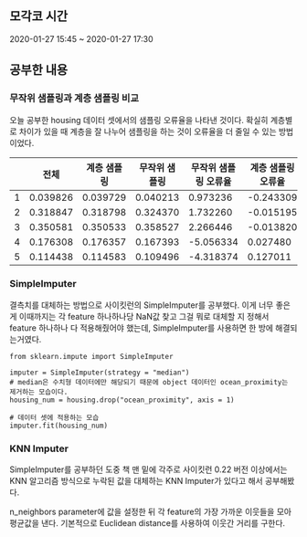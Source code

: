 ## 모각코 시간
2020-01-27 15:45 ~ 2020-01-27 17:30

## 공부한 내용
### 무작위 샘플링과 계층 샘플링 비교
오늘 공부한 housing 데이터 셋에서의 샘플링 오류율을 나타낸 것이다. 확실히 계층별로 차이가 있을 때 계층을 잘 나누어 샘플링을 하는 것이 오류율을 더 줄일 수 있는 방법이었다.

||전체|계층 샘플링|무작위 샘플링|무작위 샘플링 오류율|계층 샘플링 오류율|
|-|-|-|-|-|-|
|1|0.039826|0.039729|0.040213|0.973236|-0.243309|
|2|0.318847|0.318798|0.324370|1.732260|-0.015195|
|3|0.350581|0.350533|0.358527|2.266446|-0.013820|
|4|0.176308|0.176357|0.167393|-5.056334|0.027480|
|5|0.114438|0.114583|0.109496|-4.318374|0.127011|

### SimpleImputer
결측치를 대체하는 방법으로 사이킷런의 SimpleImputer를 공부했다. 이게 너무 좋은게 이때까지는 각 feature 하나하나당 NaN값 찾고 그걸 뭐로 대체할 지 정해서 feature 하나하나 다 적용해줬어야 했는데, SimpleImputer를 사용하면 한 방에 해결되는거였다.
```
from sklearn.impute import SimpleImputer

imputer = SimpleImputer(strategy = "median")
# median은 수치형 데이터에만 해당되기 때문에 object 데이터인 ocean_proximity는 제거하는 모습이다.
housing_num = housing.drop("ocean_proximity", axis = 1)

# 데이터 셋에 적용하는 모습
imputer.fit(housing_num)
```

### KNN Imputer
SimpleImputer를 공부하던 도중 책 맨 밑에 각주로 사이킷런 0.22 버전 이상에서는 KNN 알고리즘 방식으로 누락된 값을 대체하는 KNN Imputer가 있다고 해서 공부해봤다.

n_neighbors parameter에 값을 설정한 뒤 각 feature의 가장 가까운 이웃들을 모아 평균값을 낸다.
기본적으로 Euclidean distance를 사용하여 이웃간 거리를 구한다.

